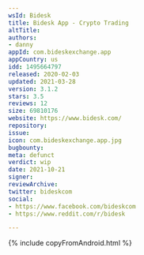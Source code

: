 ```yaml
---
wsId: Bidesk
title: Bidesk App - Crypto Trading
altTitle: 
authors:
- danny
appId: com.bideskexchange.app
appCountry: us
idd: 1495664797
released: 2020-02-03
updated: 2021-03-28
version: 3.1.2
stars: 3.5
reviews: 12
size: 69810176
website: https://www.bidesk.com/
repository: 
issue: 
icon: com.bideskexchange.app.jpg
bugbounty: 
meta: defunct
verdict: wip
date: 2021-10-21
signer: 
reviewArchive: 
twitter: bideskcom
social:
- https://www.facebook.com/bideskcom
- https://www.reddit.com/r/bidesk

---
```


{% include copyFromAndroid.html %}
